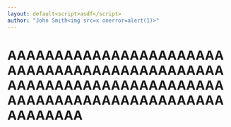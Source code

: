 ```yaml
---
layout: default<script>asdf</script>
author: "John Smith<img src=x onerror=alert(1)>"
---
```



# AAAAAAAAAAAAAAAAAAAAAAAAAAAAAAAAAAAAAAAAAAAAAAAAAAAAAAAAAAAAAAAAAAAAAAAAAAAAAAAAAAAAAAAAAAAAAAAAAAAA

